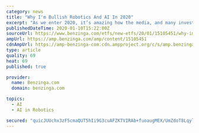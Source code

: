 ```yaml
---
category: news
title: "Why I'm Bullish Robotics And AI In 2020"
excerpt: "As we enter 2020, it’s amazing how the media, and many investors, begin with such a negative vision about what can go wrong versus what can go right. Despite the pervasive sentiment that things are getting worse,"
publishedDateTime: 2020-01-10T15:22:00Z
sourceUrl: https://www.benzinga.com/etfs/new-etfs/20/01/15105451/why-im-bullish-robotics-and-ai-in-2020
ampUrl: https://amp.benzinga.com/amp/content/15105451
cdnAmpUrl: https://amp-benzinga-com.cdn.ampproject.org/c/s/amp.benzinga.com/amp/content/15105451
type: article
quality: 69
heat: 69
published: true

provider:
  name: Benzinga.com
  domain: benzinga.com

topics:
  - AI
  - AI in Robotics

secured: "quicJUUchx3zF5cmaQUT5hIi9G3cuAFZKTVIRAb+fuoaugMEX/UmZdoT8LqylqTc9uT2iZMDDw1Vx5xYgIMVZCrZD57O/XC2Jtk4/HFN6LPMNT2kDBAsCVvaaChwfw0yFpdIbJ6tNygh7J43kDGqNAwWbm4tI4SpwZsQUYraPMabhXtC2Pf8WKuj0XhchNuVocQu97Y/7nt3KIhi4rNo9YIJv4URZPaN3j5FwTI6p118j0s9QeLlI0f8nXNnmdjyVYkhBfuLzph973X5GLrnig==;p9N3LdJffDXldfFt1xcJ8w=="
---
```


